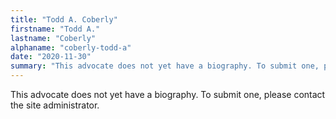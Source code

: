 ```yaml
---
title: "Todd A. Coberly"
firstname: "Todd A."
lastname: "Coberly"
alphaname: "coberly-todd-a"
date: "2020-11-30"
summary: "This advocate does not yet have a biography. To submit one, please contact the site administrator."
---
```

This advocate does not yet have a biography. To submit one, please contact the site administrator.

